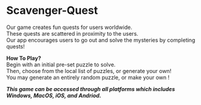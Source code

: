 # Scavenger-Quest 
Our game creates fun quests for users worldwide. <br>
These quests are scattered in proximity to the users. <br>
Our app encourages users to go out and solve the mysteries by completing quests! <br>
 
**How To Play?** <br>
Begin with an initial pre-set puzzle to solve. <br>
Then, choose from the local list of puzzles, or generate your own! <br>
You may generate an entirely random puzzle, or make your own ! <br>

_**This game can be accessed through all platforms which includes Windows, MacOS, iOS, and Andriod.**_

